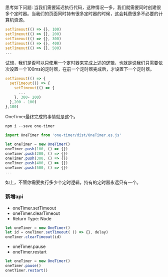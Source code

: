 思考如下问题:
当我们需要延迟执行代码，这种情况一多，我们就需要同时创建很多个定时器。当我们的页面同时持有很多定时器的时候，这会耗费很多不必要的计算机资源。
```javascript
setTimeout(() => {}, 100)
setTimeout(() => {}, 200)
setTimeout(() => {}, 300)
setTimeout(() => {}, 400)
setTimeout(() => {}, 500)
...
```

试想，我们是否可以只使用一个定时器来完成上述的逻辑，也就是说我们只需要依次设置一个100ms的定时器，在前一个定时器完成后，才设置下一个定时器。
```javascript
setTimeout(() => {
  setTimeout(() => {
    setTimeout(() => {
      ...
    }, 300- 200)
  },200 - 100)
},100)
```

OneTimer最终完成的事情就是这个。
```javascript
npm i --save one-timer

import OneTimer from 'one-timer/dist/OneTimer.es.js'

let oneTimer = new OneTimer()
oneTimer.push(100, () => {})
oneTimer.push(200, () => {})
oneTimer.push(300, () => {})
oneTimer.push(400, () => {})
oneTimer.push(500, () => {})
...
```
如上，不管你需要执行多少个定时逻辑，持有的定时器永远只有一个。

### 新增api

* oneTimer.setTimeout
* oneTimer.clearTimeout
* Return Type: Node
```javascript
let oneTimer = new OneTimer()
let id = oneTimer.setTimeout( () => {}, delay)
oneTimer.clearTimeout(id)
```

* oneTimer.pause
* oneTimer.restart
```javascript
let oneTimer = new OneTimer()
oneTimer.pause()
onetTimer.restart()
```